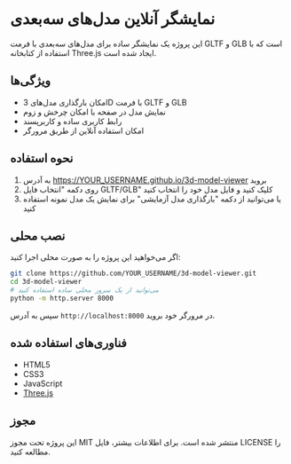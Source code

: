 # نمایشگر آنلاین مدل‌های سه‌بعدی

این پروژه یک نمایشگر ساده برای مدل‌های سه‌بعدی با فرمت GLTF و GLB است که با استفاده از کتابخانه Three.js ایجاد شده است.

## ویژگی‌ها

- امکان بارگذاری مدل‌های 3D با فرمت GLTF و GLB
- نمایش مدل در صفحه با امکان چرخش و زوم
- رابط کاربری ساده و کاربرپسند
- امکان استفاده آنلاین از طریق مرورگر

## نحوه استفاده

1. به آدرس https://YOUR_USERNAME.github.io/3d-model-viewer بروید
2. روی دکمه "انتخاب فایل GLTF/GLB" کلیک کنید و فایل مدل خود را انتخاب کنید
3. یا می‌توانید از دکمه "بارگذاری مدل آزمایشی" برای نمایش یک مدل نمونه استفاده کنید

## نصب محلی

اگر می‌خواهید این پروژه را به صورت محلی اجرا کنید:

```bash
git clone https://github.com/YOUR_USERNAME/3d-model-viewer.git
cd 3d-model-viewer
# می‌توانید از یک سرور محلی ساده استفاده کنید
python -m http.server 8000
```

سپس به آدرس `http://localhost:8000` در مرورگر خود بروید.

## فناوری‌های استفاده شده

- HTML5
- CSS3
- JavaScript
- [Three.js](https://threejs.org/)

## مجوز

این پروژه تحت مجوز MIT منتشر شده است. برای اطلاعات بیشتر، فایل LICENSE را مطالعه کنید.
